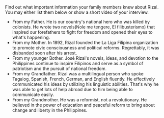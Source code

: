 Find out what important information your family members knew about Rizal. You may either list them below or show a short video of your interview.


- From my Father. He is our country's national hero who was killed by colonists. He wrote two novels(Nole me tengere, El filibusterismo) that inspired our forefathers to fight for freedom and opened their eyes to what's happening. 
- From my Mother. In 1892, Rizal founded the La Liga Filipina organization to promote civic consciousness and political reforms. Regrettably, it was disbanded soon after his arrest.
- From my younger Bother.  José Rizal's novels, ideas, and devotion to the Philippines continue to inspire Filipinos and serve as a symbol of patriotism and the pursuit of national freedom.
- From my Grandfather. Rizal was a multilingual person who spoke Tagalog, Spanish, French, German, and English fluently. He effectively communicated his ideas by utilizing his linguistic abilities. That's why he was able to get lots of help abroad due to him being able to communicate easily. 
- From my Grandmother. He was a reformist, not a revolutionary. He believed in the power of education and peaceful reform to bring about change and liberty in the Philippines.

